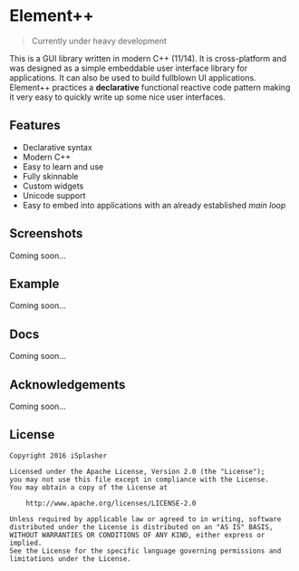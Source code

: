 # Element++

>Currently under heavy development

This is a GUI library written in modern C++ (11/14). 
It is cross-platform and was designed as a simple embeddable user interface library for applications. It can also be used to build fullblown UI applications.
Element++ practices a **declarative** functional reactive code pattern making it very easy to quickly write up some nice user interfaces.

## Features

- Declarative syntax
- Modern C++
- Easy to learn and use
- Fully skinnable
- Custom widgets
- Unicode support
- Easy to embed into applications with an already established *main loop*

## Screenshots

Coming soon...

## Example

Coming soon...

## Docs

Coming soon...

## Acknowledgements

Coming soon...

## License

```
Copyright 2016 iSplasher

Licensed under the Apache License, Version 2.0 (the "License");
you may not use this file except in compliance with the License.
You may obtain a copy of the License at

    http://www.apache.org/licenses/LICENSE-2.0

Unless required by applicable law or agreed to in writing, software
distributed under the License is distributed on an "AS IS" BASIS,
WITHOUT WARRANTIES OR CONDITIONS OF ANY KIND, either express or implied.
See the License for the specific language governing permissions and
limitations under the License.
```
